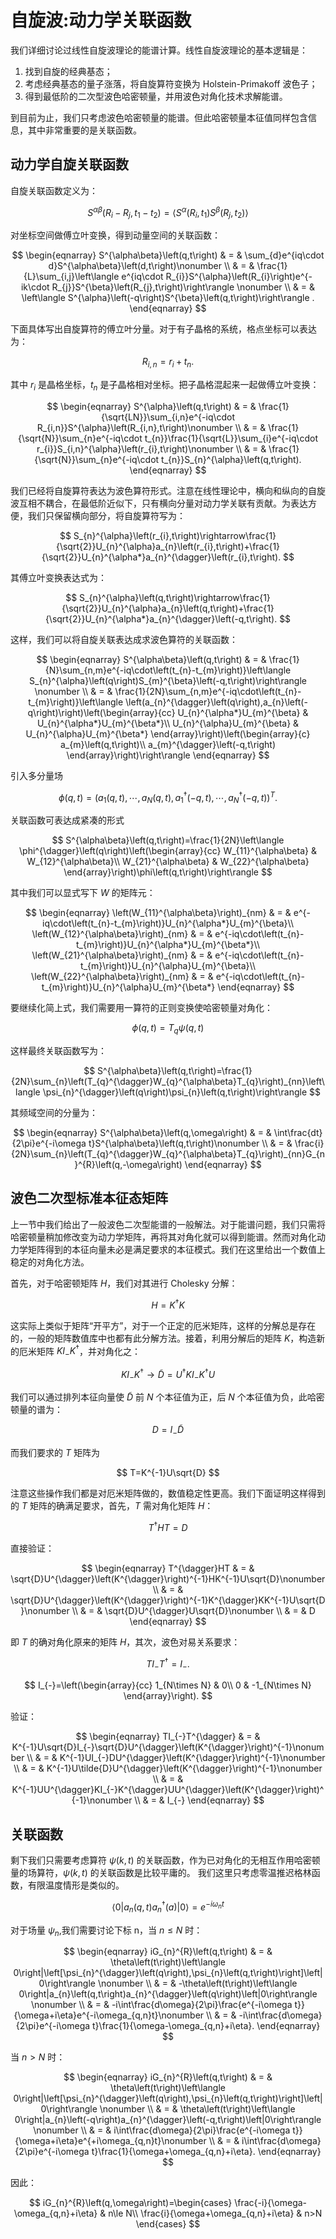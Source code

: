 # 自旋波:动力学关联函数

我们详细讨论过线性自旋波理论的能谱计算。线性自旋波理论的基本逻辑是：

1. 找到自旋的经典基态；
2. 考虑经典基态的量子涨落，将自旋算符变换为 Holstein-Primakoff 波色子；
3. 得到最低阶的二次型波色哈密顿量，并用波色对角化技术求解能谱。

到目前为止，我们只考虑波色哈密顿量的能谱。但此哈密顿量本征值同样包含信息，其中非常重要的是关联函数。

## 动力学自旋关联函数
自旋关联函数定义为：

$$
S^{\alpha\beta}\left(R_{i}-R_{j},t_{1}-t_{2}\right)=\left\langle S^{\alpha}\left(R_{i},t_{1}\right)S^{\beta}\left(R_{j},t_{2}\right)\right\rangle 
$$

对坐标空间做傅立叶变换，得到动量空间的关联函数：

$$
\begin{eqnarray}
S^{\alpha\beta}\left(q,t\right) & = & \sum_{d}e^{iq\cdot d}S^{\alpha\beta}\left(d,t\right)\nonumber \\
 & = & \frac{1}{L}\sum_{i,j}\left\langle e^{iq\cdot R_{i}}S^{\alpha}\left(R_{i}\right)e^{-ik\cdot R_{j}}S^{\beta}\left(R_{j},t\right)\right\rangle \nonumber \\
 & = & \left\langle S^{\alpha}\left(-q\right)S^{\beta}\left(q,t\right)\right\rangle .
\end{eqnarray}
$$

下面具体写出自旋算符的傅立叶分量。对于有子晶格的系统，格点坐标可以表达为：

$$
R_{i,n}=r_{i}+t_{n}.
$$

其中 $r_{i}$ 是晶格坐标，$t_{n}$ 是子晶格相对坐标。把子晶格混起来一起做傅立叶变换：

$$
\begin{eqnarray}
S^{\alpha}\left(q,t\right) & = & \frac{1}{\sqrt{LN}}\sum_{i,n}e^{-iq\cdot R_{i,n}}S^{\alpha}\left(R_{i,n},t\right)\nonumber \\
 & = & \frac{1}{\sqrt{N}}\sum_{n}e^{-iq\cdot t_{n}}\frac{1}{\sqrt{L}}\sum_{i}e^{-iq\cdot r_{i}}S_{i,n}^{\alpha}\left(r_{i},t\right)\nonumber \\
 & = & \frac{1}{\sqrt{N}}\sum_{n}e^{-iq\cdot t_{n}}S_{n}^{\alpha}\left(q,t\right).
\end{eqnarray}
$$

我们已经将自旋算符表达为波色算符形式。注意在线性理论中，横向和纵向的自旋波互相不耦合，在最低阶近似下，只有横向分量对动力学关联有贡献。为表达方便，我们只保留横向部分，将自旋算符写为：

$$
S_{n}^{\alpha}\left(r_{i},t\right)\rightarrow\frac{1}{\sqrt{2}}U_{n}^{\alpha}a_{n}\left(r_{i},t\right)+\frac{1}{\sqrt{2}}U_{n}^{\alpha*}a_{n}^{\dagger}\left(r_{i},t\right).
$$

其傅立叶变换表达式为：

$$
S_{n}^{\alpha}\left(q,t\right)\rightarrow\frac{1}{\sqrt{2}}U_{n}^{\alpha}a_{n}\left(q,t\right)+\frac{1}{\sqrt{2}}U_{n}^{\alpha*}a_{n}^{\dagger}\left(-q,t\right).
$$

这样，我们可以将自旋关联表达成求波色算符的关联函数：

$$
\begin{eqnarray}
S^{\alpha\beta}\left(q,t\right) & = & \frac{1}{N}\sum_{n,m}e^{-iq\cdot\left(t_{n}-t_{m}\right)}\left\langle S_{n}^{\alpha}\left(q\right)S_{m}^{\beta}\left(-q,t\right)\right\rangle \nonumber \\
 & = & \frac{1}{2N}\sum_{n,m}e^{-iq\cdot\left(t_{n}-t_{m}\right)}\left\langle \left(a_{n}^{\dagger}\left(q\right),a_{n}\left(-q\right)\right)\left(\begin{array}{cc}
U_{n}^{\alpha*}U_{m}^{\beta} & U_{n}^{\alpha*}U_{m}^{\beta*}\\
U_{n}^{\alpha}U_{m}^{\beta} & U_{n}^{\alpha}U_{m}^{\beta*}
\end{array}\right)\left(\begin{array}{c}
a_{m}\left(q,t\right)\\
a_{m}^{\dagger}\left(-q,t\right)
\end{array}\right)\right\rangle 
\end{eqnarray}
$$

引入多分量场

$$
\phi\left(q,t\right)=\left(a_{1}\left(q,t\right),\cdots,a_{N}\left(q,t\right),a_{1}^{\dagger}\left(-q,t\right),\cdots,a_{N}^{\dagger}\left(-q,t\right)\right)^{T}.
$$

关联函数可表达成紧凑的形式

$$
S^{\alpha\beta}\left(q,t\right)=\frac{1}{2N}\left\langle \phi^{\dagger}\left(q\right)\left(\begin{array}{cc}
W_{11}^{\alpha\beta} & W_{12}^{\alpha\beta}\\
W_{21}^{\alpha\beta} & W_{22}^{\alpha\beta}
\end{array}\right)\phi\left(q,t\right)\right\rangle 
$$

其中我们可以显式写下 $W$ 的矩阵元：

$$
\begin{eqnarray}
\left(W_{11}^{\alpha\beta}\right)_{nm} & = & e^{-iq\cdot\left(t_{n}-t_{m}\right)}U_{n}^{\alpha*}U_{m}^{\beta}\\
\left(W_{12}^{\alpha\beta}\right)_{nm} & = & e^{-iq\cdot\left(t_{n}-t_{m}\right)}U_{n}^{\alpha*}U_{m}^{\beta*}\\
\left(W_{21}^{\alpha\beta}\right)_{nm} & = & e^{-iq\cdot\left(t_{n}-t_{m}\right)}U_{n}^{\alpha}U_{m}^{\beta}\\
\left(W_{22}^{\alpha\beta}\right)_{nm} & = & e^{-iq\cdot\left(t_{n}-t_{m}\right)}U_{n}^{\alpha}U_{m}^{\beta*}
\end{eqnarray}
$$

要继续化简上式，我们需要用一算符的正则变换使哈密顿量对角化：

$$
\phi\left(q,t\right)=T_{q}\psi\left(q,t\right)
$$

这样最终关联函数写为：

$$
S^{\alpha\beta}\left(q,t\right)=\frac{1}{2N}\sum_{n}\left(T_{q}^{\dagger}W_{q}^{\alpha\beta}T_{q}\right)_{nn}\left\langle \psi_{n}^{\dagger}\left(q\right)\psi_{n}\left(q,t\right)\right\rangle 
$$

其频域空间的分量为：

$$
\begin{eqnarray}
S^{\alpha\beta}\left(q,\omega\right) & = & \int\frac{dt}{2\pi}e^{-i\omega t}S^{\alpha\beta}\left(q,t\right)\nonumber \\
 & = & \frac{i}{2N}\sum_{n}\left(T_{q}^{\dagger}W_{q}^{\alpha\beta}T_{q}\right)_{nn}G_{n}^{R}\left(q,-\omega\right)
\end{eqnarray}
$$


## 波色二次型标准本征态矩阵
上一节中我们给出了一般波色二次型能谱的一般解法。对于能谱问题，我们只需将哈密顿量稍加修改变为动力学矩阵，再将其对角化就可以得到能谱。然而对角化动力学矩阵得到的本征向量未必是满足要求的本征模式。我们在这里给出一个数值上稳定的对角化方法。

首先，对于哈密顿矩阵 $H$，我们对其进行 Cholesky 分解：

$$
H=K^{\dagger}K
$$

这实际上类似于矩阵“开平方”，对于一个正定的厄米矩阵，这样的分解总是存在的，一般的矩阵数值库中也都有此分解方法。接着，利用分解后的矩阵 $K$，构造新的厄米矩阵 $KI_{-}K^{\dagger}$，并对角化之：

$$
KI_{-}K^{\dagger}\rightarrow\tilde{D}=U^{\dagger}KI_{-}K^{\dagger}U
$$

我们可以通过排列本征向量使 $\tilde{D}$ 前 $N$ 个本征值为正，后 $N$ 个本征值为负，此哈密顿量的谱为：

$$
D=I_{-}\tilde{D}
$$

而我们要求的 $T$ 矩阵为

$$
T=K^{-1}U\sqrt{D}
$$

注意这些操作我们都是对厄米矩阵做的，数值稳定性更高。我们下面证明这样得到的 $T$ 矩阵的确满足要求，首先，$T$ 需对角化矩阵 $H$：

$$
T^{\dagger}HT=D
$$

直接验证：

$$
\begin{eqnarray}
T^{\dagger}HT & = & \sqrt{D}U^{\dagger}\left(K^{\dagger}\right)^{-1}HK^{-1}U\sqrt{D}\nonumber \\
 & = & \sqrt{D}U^{\dagger}\left(K^{\dagger}\right)^{-1}K^{\dagger}KK^{-1}U\sqrt{D}\nonumber \\
 & = & \sqrt{D}U^{\dagger}U\sqrt{D}\nonumber \\
 & = & D
\end{eqnarray}
$$

即 $T$ 的确对角化原来的矩阵 $H$，其次，波色对易关系要求：

$$
TI_{-}T^{\dagger}=I_{-}.
$$


$$
I_{-}=\left(\begin{array}{cc}
1_{N\times N} & 0\\
0 & -1_{N\times N}
\end{array}\right).
$$

验证：

$$
\begin{eqnarray}
TI_{-}T^{\dagger} & = & K^{-1}U\sqrt{D}I_{-}\sqrt{D}U^{\dagger}\left(K^{\dagger}\right)^{-1}\nonumber \\
 & = & K^{-1}UI_{-}DU^{\dagger}\left(K^{\dagger}\right)^{-1}\nonumber \\
 & = & K^{-1}U\tilde{D}U^{\dagger}\left(K^{\dagger}\right)^{-1}\nonumber \\
 & = & K^{-1}UU^{\dagger}KI_{-}K^{\dagger}UU^{\dagger}\left(K^{\dagger}\right)^{-1}\nonumber \\
 & = & I_{-}
\end{eqnarray}
$$


## 关联函数
剩下我们只需要考虑算符 $\psi\left(k,t\right)$ 的关联函数，作为已对角化的无相互作用哈密顿量的场算符，$\psi\left(k,t\right)$
的关联函数是比较平庸的。 我们这里只考虑零温推迟格林函数，有限温度情形是类似的。

$$
\left\langle 0\right|a_{n}\left(q,t\right)a_{n}^{\dagger}\left(a\right)\left|0\right\rangle =e^{-i\omega_{n}t}
$$

对于场量 $\psi_{n}$,我们需要讨论下标 n，当 $n\le N$ 时：

$$
\begin{eqnarray}
iG_{n}^{R}\left(q,t\right) & = & \theta\left(t\right)\left\langle 0\right|\left[\psi_{n}^{\dagger}\left(q\right),\psi_{n}\left(q,t\right)\right]\left|0\right\rangle \nonumber \\
 & = & -\theta\left(t\right)\left\langle 0\right|a_{n}\left(q,t\right)a_{n}^{\dagger}\left(q\right)\left|0\right\rangle \nonumber \\
 & = & -i\int\frac{d\omega}{2\pi}\frac{e^{-i\omega t}}{\omega+i\eta}e^{-i\omega_{q,n}t}\nonumber \\
 & = & -i\int\frac{d\omega}{2\pi}e^{-i\omega t}\frac{1}{\omega-\omega_{q,n}+i\eta}.
\end{eqnarray}
$$

当 $n>N$ 时：

$$
\begin{eqnarray}
iG_{n}^{R}\left(q,t\right) & = & \theta\left(t\right)\left\langle 0\right|\left[\psi_{n}^{\dagger}\left(q\right),\psi_{n}\left(q,t\right)\right]\left|0\right\rangle \nonumber \\
 & = & \theta\left(t\right)\left\langle 0\right|a_{n}\left(-q\right)a_{n}^{\dagger}\left(-q,t\right)\left|0\right\rangle \nonumber \\
 & = & i\int\frac{d\omega}{2\pi}\frac{e^{-i\omega t}}{\omega+i\eta}e^{+i\omega_{q,n}t}\nonumber \\
 & = & i\int\frac{d\omega}{2\pi}e^{-i\omega t}\frac{1}{\omega+\omega_{q,n}+i\eta}.
\end{eqnarray}
$$

因此：

$$
iG_{n}^{R}\left(q,\omega\right)=\begin{cases}
\frac{-i}{\omega-\omega_{q,n}+i\eta} & n\le N\\
\frac{i}{\omega+\omega_{q,n}+i\eta} & n>N
\end{cases}
$$
